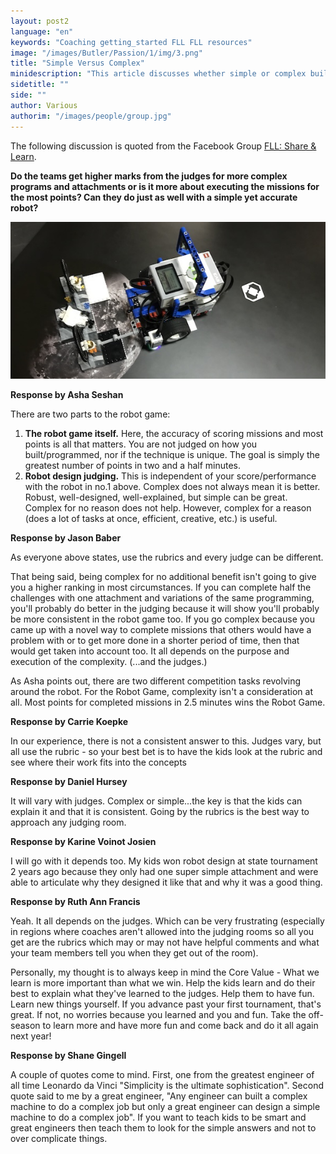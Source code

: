 ```yaml
---
layout: post2
language: "en"
keywords: "Coaching getting_started FLL FLL resources"
image: "/images/Butler/Passion/1/img/3.png"
title: "Simple Versus Complex"
minidescription: "This article discusses whether simple or complex building/code are preferred."
sidetitle: ""
side: ""
author: Various
authorim: "/images/people/group.jpg"
---
```


The following discussion is quoted from the Facebook Group <a href="https://www.facebook.com/groups/FLLShareandLearn/">FLL: Share & Learn</a>.

**Do the teams get higher marks from the judges for more complex programs and attachments or is it more about executing the missions for the most points? Can they do just as well with a simple yet accurate robot?**


<img src="/images/coachcorner/SimpleRobot.jpeg" style="max-width: 100%" />

**Response by Asha Seshan**

There are two parts to the robot game:
1) **The robot game itself.** Here, the accuracy of scoring missions and most points is all that matters. You are not judged on how you built/programmed, nor if the technique is unique. The goal is simply the greatest number of points in two and a half minutes.
2) **Robot design judging.** This is independent of your score/performance with the robot in no.1 above. Complex does not always mean it is better. Robust, well-designed, well-explained, but simple can be great. Complex for no reason does not help. However, complex for a reason (does a lot of tasks at once, efficient, creative, etc.) is useful.

**Response by Jason Baber**

As everyone above states, use the rubrics and every judge can be different.

That being said, being complex for no additional benefit isn't going to give you a higher ranking in most circumstances. If you can complete half the challenges with one attachment and variations of the same programming, you'll probably do better in the judging because it will show you'll probably be more consistent in the robot game too. If you go complex because you came up with a novel way to complete missions that others would have a problem with or to get more done in a shorter period of time, then that would get taken into account too. It all depends on the purpose and execution of the complexity. (...and the judges.)

As Asha points out, there are two different competition tasks revolving around the robot. For the Robot Game, complexity isn't a consideration at all. Most points for completed missions in 2.5 minutes wins the Robot Game.

**Response by Carrie Koepke**

In our experience, there is not a consistent answer to this. Judges vary, but all use the rubric - so your best bet is to have the kids look at the rubric and see where their work fits into the concepts

**Response by Daniel Hursey**

It will vary with judges. Complex or simple...the key is that the kids can explain it and that it is consistent. Going by the rubrics is the best way to approach any judging room.

**Response by Karine Voinot Josien**

 I will go with it depends too. My kids won robot design at state tournament 2 years ago because they only had one super simple attachment and were able to articulate why they designed it like that and why it was a good thing.

**Response by Ruth Ann Francis**

Yeah. It all depends on the judges. Which can be very frustrating (especially in regions where coaches aren't allowed into the judging rooms so all you get are the rubrics which may or may not have helpful comments and what your team members tell you when they get out of the room).

Personally, my thought is to always keep in mind the Core Value - What we learn is more important than what we win. Help the kids learn and do their best to explain what they've learned to the judges. Help them to have fun. Learn new things yourself. If you advance past your first tournament, that's great. If not, no worries because you learned and you and fun. Take the off-season to learn more and have more fun and come back and do it all again next year!

**Response by Shane Gingell**

A couple of quotes come to mind. First, one from the greatest engineer of all time Leonardo da Vinci "Simplicity is the ultimate sophistication". Second quote said to me by a great engineer, "Any engineer can built a complex machine to do a complex job but only a great engineer can design a simple machine to do a complex job". If you want to teach kids to be smart and great engineers then teach them to look for the simple answers and not to over complicate things.
